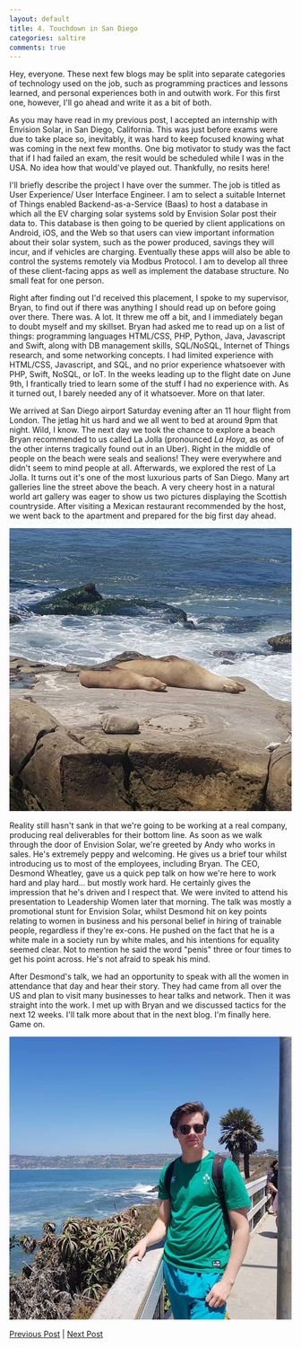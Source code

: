 ```yaml
---
layout: default
title: 4. Touchdown in San Diego
categories: saltire
comments: true
---
```


Hey, everyone. These next few blogs may be split into separate categories of technology used on the job, such as programming practices and lessons learned, and personal experiences both in and outwith work. For this first one, however, I'll go ahead and write it as a bit of both.

As you may have read in my previous post, I accepted an internship with Envision Solar, in San Diego, California. This was just before exams were due to take place so, inevitably, it was hard to keep focused knowing what was coming in the next few months. One big motivator to study was the fact that if I had failed an exam, the resit would be scheduled while I was in the USA. No idea how that would've played out. Thankfully, no resits here!

I'll briefly describe the project I have over the summer. The job is titled as User Experience/ User Interface Engineer. I am to select a suitable Internet of Things enabled Backend-as-a-Service (Baas) to host a database in which all the EV charging solar systems sold by Envision Solar post their data to. This database is then going to be queried by client applications on Android, iOS, and the Web so that users can view important information about their solar system, such as the power produced, savings they will incur, and if vehicles are charging. Eventually these apps will also be able to control the systems remotely via Modbus Protocol. I am to develop all three of these client-facing apps as well as implement the database structure. No small feat for one person.

Right after finding out I'd received this placement, I spoke to my supervisor, Bryan, to find out if there was anything I should read up on before going over there. There was. A lot. It threw me off a bit, and I immediately began to doubt myself and my skillset. Bryan had asked me to read up on a list of things: programming languages HTML/CSS, PHP, Python, Java, Javascript and Swift, along with DB management skills, SQL/NoSQL, Internet of Things research, and some networking concepts. I had limited experience with HTML/CSS, Javascript, and SQL, and no prior experience whatsoever with PHP, Swift, NoSQL, or IoT.  In the weeks leading up to the flight date on June 9th, I frantically tried to learn some of the stuff I had no experience with. As it turned out, I barely needed any of it whatsoever. More on that later. 

We arrived at San Diego airport Saturday evening after an 11 hour flight from London. The jetlag hit us hard and we all went to bed at around 9pm that night. Wild, I know. The next day we took the chance to explore a beach Bryan recommended to us called La Jolla (pronounced *La Hoya*, as one of the other interns tragically found out in an Uber). Right in the middle of people on the beach were seals and sealions! They were everywhere and didn't seem to mind people at all. Afterwards, we explored the rest of La Jolla. It turns out it's one of the most luxurious parts of San Diego. Many art galleries line the street above the beach. A very cheery host in a natural world art gallery was eager to show us two pictures displaying the Scottish countryside. After visiting a Mexican restaurant recommended by the host, we went back to the apartment and prepared for the big first day ahead.

![Seals](/images/seal.jpg)

Reality still hasn't sank in that we're going to be working at a real company, producing real deliverables for their bottom line. As soon as we walk through the door of Envision Solar, we're greeted by Andy who works in sales. He's extremely peppy and welcoming. He gives us a brief tour whilst introducing us to most of the employees, including Bryan. The CEO, Desmond Wheatley, gave us a quick pep talk on how we're here to work hard and play hard... but mostly work hard. He certainly gives the impression that he's driven and I respect that. We were invited to attend his presentation to Leadership Women later that morning. The talk was mostly a promotional stunt for Envision Solar, whilst Desmond hit on key points relating to women in business and his personal belief in hiring of trainable people, regardless if they're ex-cons. He pushed on the fact that he is a white male in a society run by white males, and his intentions for equality seemed clear. Not to mention he said the word "penis" three or four times to get his point across. He's not afraid to speak his mind.

After Desmond's talk, we had an opportunity to speak with all the women in attendance that day and hear their story. They had came from all over the US and plan to visit many businesses to hear talks and network. Then it was straight into the work. I met up with Bryan and we discussed tactics for the next 12 weeks. I'll talk more about that in the next blog. I'm finally here. Game on.

![La Jolla](/images/sandiego2.jpg)

[Previous Post](2018-6-5-Saltire3.md) | [Next Post](2018-6-20-ProjectWeekOne.md)
